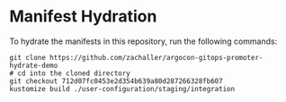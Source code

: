 # Manifest Hydration

To hydrate the manifests in this repository, run the following commands:

```shell
git clone https://github.com/zachaller/argocon-gitops-promoter-hydrate-demo
# cd into the cloned directory
git checkout 712d07fc0453e2d354b639a80d287266328fb607
kustomize build ./user-configuration/staging/integration
```
